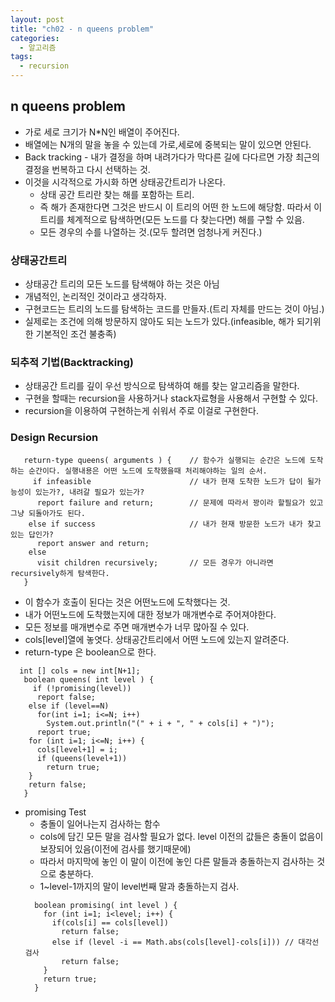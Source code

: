 ```yaml
---
layout: post
title: "ch02 - n queens problem"
categories:
  - 알고리즘
tags:
  - recursion
---
```


## n queens problem
* 가로 세로 크기가 N*N인 배열이 주어진다.
* 배열에는 N개의 말을 놓을 수 있는데 가로,세로에 중복되는 말이 있으면 안된다.
* Back tracking - 내가 결정을 하며 내려가다가 막다른 길에 다다르면 가장 최근의 결정을 번복하고 다시 선택하는 것.
* 이것을 시각적으로 가시화 하면 상태공간트리가 나온다.
  * 상태 공간 트리란 찾는 해를 포함하는 트리.
  * 즉 해가 존재한다면 그것은 반드시 이 트리의 어떤 한 노드에 해당함. 따라서 이 트리를 체계적으로 탐색하면(모든 노드를 다 찾는다면) 해를 구할 수 있음.
  * 모든 경우의 수를 나열하는 것.(모두 할려면 엄청나게 커진다.)

### 상태공간트리
  * 상태공간 트리의 모든 노드를 탐색해야 하는 것은 아님
  * 개념적인, 논리적인 것이라고 생각하자.
  * 구현코드는 트리의 노드를 탐색하는 코드를 만들자.(트리 자체를 만드는 것이 아님.)
  * 실제로는 조건에 의해 방문하지 않아도 되는 노드가 있다.(infeasible, 해가 되기위한 기본적인 조건 불충족)

### 되추적 기법(Backtracking)
  * 상태공간 트리를 깊이 우선 방식으로 탐색하여 해를 찾는 알고리즘을 말한다.
  * 구현을 할때는 recursion을 사용하거나 stack자료형을 사용해서 구현할 수 있다.
  * recursion을 이용하여 구현하는게 쉬워서 주로 이걸로 구현한다.

### Design Recursion
  ```
     return-type queens( arguments ) {    // 함수가 실행되는 순간은 노드에 도착하는 순간이다. 실행내용은 어떤 노드에 도착했을때 처리해야하는 일의 순서.
       if infeasible                      // 내가 현재 도착한 노드가 답이 될가능성이 있는가?, 내려갈 필요가 있는가?
        report failure and return;        // 문제에 따라서 꽝이라 할필요가 있고 그냥 되돌아가도 된다.
      else if success                     // 내가 현재 방문한 노드가 내가 찾고있는 답인가?
        report answer and return;
      else
        visit children recursively;       // 모든 경우가 아니라면 recursively하게 탐색한다.
     }
  ```
  * 이 함수가 호출이 된다는 것은 어떤노드에 도착했다는 것.
  * 내가 어떤노드에 도착했는지에 대한 정보가 매개변수로 주어져야한다.
  * 모든 정보를 매개변수로 주면 매개변수가 너무 많아질 수 있다.
  * cols[level]열에 놓엿다. 상태공간트리에서 어떤 노드에 있는지 알려준다.
  * return-type 은 boolean으로 한다.
  ```
    int [] cols = new int[N+1];  
     boolean queens( int level ) {
       if (!promising(level))
        report false;
      else if (level==N)
        for(int i=1; i<=N; i++)
          System.out.println("(" + i + ", " + cols[i] + ")");
        report true;
      for (int i=1; i<=N; i++) {
        cols[level+1] = i;
        if (queens(level+1))
          return true;
      }
      return false;
     }
  ```
  * promising Test
    * 충돌이 일어나는지 검사하는 함수
    * cols에 담긴 모든 말을 검사할 필요가 없다. level 이전의 값들은 충돌이 없음이 보장되어 있음(이전에 검사를 했기때문에)
    * 따라서 마지막에 놓인 이 말이 이전에 놓인 다른 말들과 충돌하는지 검사하는 것으로 충분하다.
    * 1~level-1까지의 말이 level번째 말과 충돌하는지 검사.
    ```
      boolean promising( int level ) {
        for (int i=1; i<level; i++) {
          if(cols[i] == cols[level])
            return false;
          else if (level -i == Math.abs(cols[level]-cols[i])) // 대각선 검사
            return false;
        }
        return true;
      }
    ```
